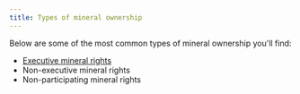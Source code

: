 ```yaml
---
title: Types of mineral ownership
---
```


Below are some of the most common types of mineral ownership you'll find:
- [Executive mineral rights](/executive-mineral-rights)
- Non-executive mineral rights
- Non-participating mineral rights